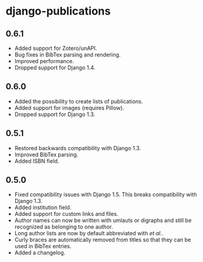 # django-publications

## 0.6.1

- Added support for Zotero/unAPI.
- Bug fixes in BibTex parsing and rendering.
- Improved performance.
- Dropped support for Django 1.4.

## 0.6.0

- Added the possibility to create lists of publications.
- Added support for images (requires Pillow).
- Dropped support for Django 1.3.

## 0.5.1

- Restored backwards compatibility with Django 1.3.
- Improved BibTex parsing.
- Added ISBN field.

## 0.5.0

- Fixed compatibility issues with Django 1.5. This breaks compatibility with Django 1.3.
- Added institution field.
- Added support for custom links and files.
- Author names can now be written with umlauts or digraphs and still be recognized as belonging to one author.
- Long author lists are now by default abbreviated with *et al.*.
- Curly braces are automatically removed from titles so that they can be used in BibTex entries.
- Added a changelog.
